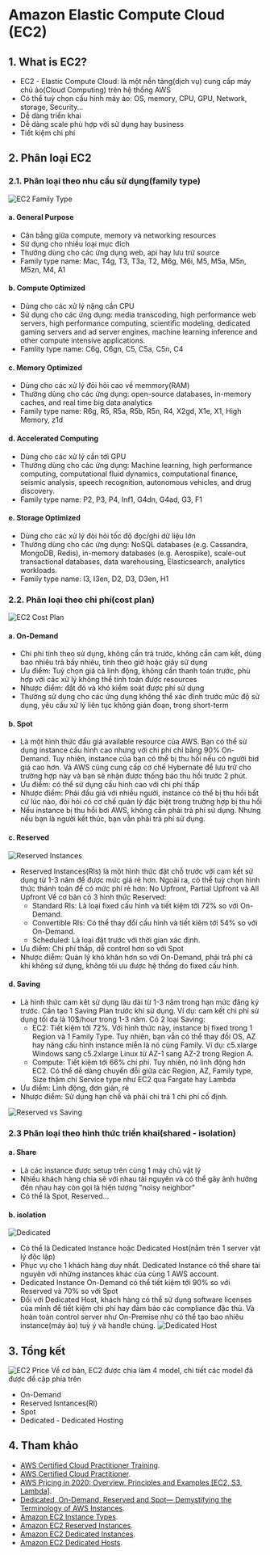 # Amazon Elastic Compute Cloud (EC2)

## 1. What is EC2?
  - EC2 - Elastic Compute Cloud: là một nền tảng(dịch vụ) cung cấp máy chủ ảo(Cloud Computing) trên hệ thống AWS
  - Có thể tuỳ chọn cấu hình máy ảo: OS, memory, CPU, GPU, Network, storage, Security...
  - Dễ dàng triển khai
  - Dễ dàng scale phù hợp với sử dụng hay business
  - Tiết kiệm chi phí
## 2. Phân loại EC2
  ### 2.1. Phân loại theo nhu cầu sử dụng(family type)
  ![EC2 Family Type](resources/1.png "EC2 Family Type")
  #### a. General Purpose
  - Cân bằng giữa compute, memory và networking resources
  - Sử dụng cho nhiều loại mục đích
  - Thường dùng cho các ứng dụng web, api hay lưu trữ source
  - Family type name: Mac, T4g, T3, T3a, T2, M6g, M6i, M5, M5a, M5n, M5zn, M4, A1
  #### b. Compute Optimized
  - Dùng cho các xử lý nặng cần CPU
  - Sử dụng cho các ứng dụng: media transcoding, high performance web servers, high performance computing, scientific modeling, dedicated gaming servers and ad server engines, machine learning inference and other compute intensive applications.
  - Famlity type name: C6g, C6gn, C5, C5a, C5n, C4
  #### c. Memory Optimized
  - Dùng cho các xử lý đỏi hỏi cao về memmory(RAM)
  - Thường dùng cho các ứng dụng: open-source databases, in-memory caches, and real time big data analytics
  - Family type name: R6g, R5, R5a, R5b, R5n, R4, X2gd, X1e, X1, High Memory, z1d
  #### d. Accelerated Computing
  - Dùng cho các xử lý cần tới GPU
  - Thường dùng cho các ứng dụng: Machine learning, high performance computing, computational fluid dynamics, computational finance, seismic analysis, speech recognition, autonomous vehicles, and drug discovery.
  - Family type name: P2, P3, P4, Inf1, G4dn, G4ad, G3, F1
  #### e. Storage Optimized 
  - Dùng cho các xử lý đòi hỏi tốc độ đọc/ghi dữ liệu lớn
  - Thường dùng cho các ứng dụng: NoSQL databases (e.g. Cassandra, MongoDB, Redis), in-memory databases (e.g. Aerospike), scale-out transactional databases, data warehousing, Elasticsearch, analytics workloads.
  - Family type name: I3, I3en, D2, D3, D3en, H1
  ### 2.2. Phân loại theo chi phí(cost plan)
  ![EC2 Cost Plan](resources/5.png "EC2 Cost Plan")
  #### a. On-Demand
  - Chi phí tính theo sử dụng, không cần trả trước, không cần cam kết, dùng bao nhiêu trả bấy nhiêu, tính theo giờ hoặc giây sử dụng
  - Ưu điểm: Tuỳ chọn giá cả linh động, không cần thanh toán trước, phù hợp với các xử lý không thể tính toán được resources 
  - Nhược điểm: đắt đỏ và khó kiểm soát được phí sử dụng
  - Thường sử dụng cho các ứng dụng không thể xác định trước mức độ sử dụng, yêu cầu xử lý liên tục không gián đoạn, trong short-term
  #### b. Spot
  - Là một hình thức đấu giá available resource của AWS. Bạn có thể sử dụng instance cấu hình cao nhưng với chi phí chỉ bằng 90% On-Demand. Tuy nhiên, instance của bạn có thể bị thu hồi nếu có người bid giá cao hơn. Và AWS cũng cung cấp cơ chế Hybernate để lưu trữ cho trường hợp này và bạn sẽ nhận được thống báo thu hồi trước 2 phút.
  - Ưu điểm: có thể sử dụng cấu hình cao với chi phí thấp
  - Nhược điểm: Phải đấu giá với nhiều người, instance có thể bị thu hồi bất cứ lúc nào, đòi hỏi có cơ chế quản lý đặc biệt trong trường hợp bị thu hồi
  - Nếu instance bị thu hồi bơi AWS, không cần phải trả phí sử dụng. Nhưng nếu bạn là người kết thúc, bạn vẫn phải trả phí sử dụng.
  #### c. Reserved
  ![Reserved Instances](resources/6.png "Reserved Instances")
  - Reserved Instances(RIs) là một hình thức đặt chỗ trước với cam kết sử dụng từ 1-3 năm để được mức giá rẻ hơn. Ngoài ra, có thể tuỳ chọn hình thức thánh toán để có mức phí rẻ hơn: No Upfront, Partial Upfront và All Upfront Về cơ bản có 3 hình thức Reserved:
    + Standard RIs: Là loại fixed cấu hình và tiết kiệm tới 72% so với On-Demand.
    + Convertible RIs: Có thể thay đổi cấu hình và tiết kiêm tới 54% so với On-Demand.
    + Scheduled: Là loại đặt trước với thời gian xác định.
  - Ưu điểm: Chi phí thấp, dễ control hơn so với Spot
  - Nhược điểm: Quản lý khó khăn hơn so với On-Demand, phải trả phí cả khi không sử dụng, không tôi ưu được hệ thống do fixed cấu hình.
  #### d. Saving
  - Là hình thức cam kêt sử dụng lâu dài từ 1-3 năm trong hạn mức đăng ký trước. Cần tạo 1 Saving Plan trước khi sử dụng. Ví dụ: cam kết chi phí sử dụng tối đa là 10$/hour trong 1-3 năm. Có 2 loại Saving:
    + EC2: Tiết kiệm tới 72%. Với hình thức này, instance bị fixed trong 1 Region và 1 Family Type. Tuy nhiên, bạn vẫn có thể thay đổi OS, AZ hay nâng cấu hình instance miễn là nó cùng Family. Ví dụ: c5.xlarge Windows sang c5.2xlarge Linux từ AZ-1 sang AZ-2 trong Region A.
    + Compute: Tiết kiệm tới 66% chí phí. Tuy nhiên, nó linh động hơn EC2. Có thể dễ dàng chuyển đỗi giữa các Region, AZ, Family type, Size thậm chí Service type như EC2 qua Fargate hay Lambda
  - Ưu điểm: Linh động, đơn giản, rẻ
  - Nhược điểm: Sử dụng hạn chế và phải chi trả 1 chi phí cố định.

  ![ Reserved vs Saving ](resources/3.png "Reserved vs Saving")
  ### 2.3 Phân loại theo hình thức triển khai(shared - isolation)
  
  #### a. Share
  - Là các instance được setup trên cùng 1 máy chủ vật lý
  - Nhiều khách hàng chia sẽ với nhau tài nguyên và có thể gây ảnh hưởng đến nhau hay còn gọi là hiện tượng "noisy neighbor"
  - Có thể là Spot, Reserved...
  #### b. isolation
  ![ Dedicated ](resources/7.png "Dedicated")
  - Có thể là Dedicated Instance hoặc Dedicated Host(nằm trên 1 server vật lý độc lập)
  - Phục vụ cho 1 khách hàng duy nhất. Dedicated Instance có thể share tài nguyên với những instances khác của cùng 1 AWS account.
  - Dedicated Instance On-Demand có thể tiết kiệm tới 90% so với Reserved và 70% so với Spot
  - Đối với Dedicated Host, khách hàng có thể sử dụng software licenses của mình để tiết kiệm chi phí hay đảm bảo các compliance đặc thù. Và hoàn toàn control server như On-Premise như có thể tạo bao nhiêu instance(máy ảo) tuỳ ý và handle chúng.
  ![ Dedicated Host](resources/8.png "Dedicated Host")

## 3. Tổng kết
![EC2 Price](resources/9.webp "EC2 Price")
Về cơ bản, EC2 được chia làm 4 model, chi tiết các model đã được đề cập phía trên
  - On-Demand
  - Reserved Isntances(RI)
  - Spot
  - Dedicated - Dedicated Hosting

## 4. Tham khảo
- [AWS Certified Cloud Practitioner Training](https://www.youtube.com/watch?v=3hLmDS179YE&t=11s "AWS Certified Cloud Practitioner Training").
- [AWS Certified Cloud Practitioner](https://d1.awsstatic.com/training-and-certification/docs-cloud-practitioner/AWS-Certified-Cloud-Practitioner_Exam-Guide.pdf "(CLF-C01) Exam Guide").
- [AWS Pricing in 2020: Overview, Principles and Examples [EC2, S3, Lambda]](https://rnd-solutions.net/2020/01/17/aws-pricing-in-2020-overview-principles-and-examples/ "AWS Pricing in 2020: Overview, Principles and Examples [EC2, S3, Lambda]").
- [Dedicated, On-Demand, Reserved and Spot— Demystifying the Terminology of AWS Instances](https://www.virtana.com/blog/demystifying-terminology-aws-instances/  "Dedicated, On-Demand, Reserved and Spot— Demystifying the Terminology of AWS Instances").
- [Amazon EC2 Instance Types](https://aws.amazon.com/ec2/instance-types/  "Amazon EC2 Instance Types").
- [Amazon EC2 Reserved Instances](https://aws.amazon.com/ec2/pricing/reserved-instances/?nc1=h_ls  "Amazon EC2 Reserved Instances").
- [Amazon EC2 Dedicated Instances](https://aws.amazon.com/ec2/pricing/dedicated-instances/  "Amazon EC2 Dedicated Instances").
- [Amazon EC2 Dedicated Hosts](https://aws.amazon.com/ec2/dedicated-hosts/ "Amazon EC2 Dedicated Hosts").